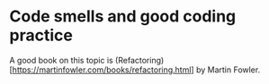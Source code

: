 # Code smells and good coding practice

A good book on this topic is (Refactoring)[https://martinfowler.com/books/refactoring.html] by Martin Fowler.
